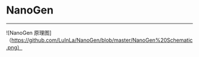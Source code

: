 # NanoGen

---
![NanoGen 原理图]（https://github.com/LuInLa/NanoGen/blob/master/NanoGen%20Schematic.png）
